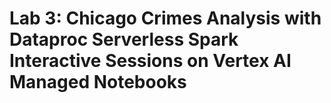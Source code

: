 # Lab 3: Chicago Crimes Analysis with Dataproc Serverless Spark Interactive Sessions on Vertex AI Managed Notebooks
